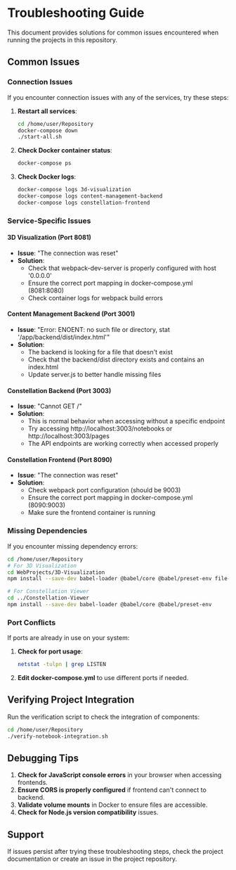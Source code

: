 # Troubleshooting Guide

This document provides solutions for common issues encountered when running the projects in this repository.

## Common Issues

### Connection Issues

If you encounter connection issues with any of the services, try these steps:

1. **Restart all services**:
   ```bash
   cd /home/user/Repository
   docker-compose down
   ./start-all.sh
   ```

2. **Check Docker container status**:
   ```bash
   docker-compose ps
   ```

3. **Check Docker logs**:
   ```bash
   docker-compose logs 3d-visualization
   docker-compose logs content-management-backend
   docker-compose logs constellation-frontend
   ```

### Service-Specific Issues

#### 3D Visualization (Port 8081)

- **Issue**: "The connection was reset"
- **Solution**: 
  - Check that webpack-dev-server is properly configured with host '0.0.0.0'
  - Ensure the correct port mapping in docker-compose.yml (8081:8080)
  - Check container logs for webpack build errors

#### Content Management Backend (Port 3001)

- **Issue**: "Error: ENOENT: no such file or directory, stat '/app/backend/dist/index.html'"
- **Solution**: 
  - The backend is looking for a file that doesn't exist
  - Check that the backend/dist directory exists and contains an index.html
  - Update server.js to better handle missing files

#### Constellation Backend (Port 3003)

- **Issue**: "Cannot GET /"
- **Solution**: 
  - This is normal behavior when accessing without a specific endpoint
  - Try accessing http://localhost:3003/notebooks or http://localhost:3003/pages
  - The API endpoints are working correctly when accessed properly

#### Constellation Frontend (Port 8090)

- **Issue**: "The connection was reset"
- **Solution**: 
  - Check webpack port configuration (should be 9003)
  - Ensure the correct port mapping in docker-compose.yml (8090:9003)
  - Make sure the frontend container is running

### Missing Dependencies

If you encounter missing dependency errors:

```bash
cd /home/user/Repository
# For 3D Visualization
cd WebProjects/3D-Visualization
npm install --save-dev babel-loader @babel/core @babel/preset-env file-loader css-minimizer-webpack-plugin

# For Constellation Viewer
cd ../Constellation-Viewer
npm install --save-dev babel-loader @babel/core @babel/preset-env
```

### Port Conflicts

If ports are already in use on your system:

1. **Check for port usage**:
   ```bash
   netstat -tulpn | grep LISTEN
   ```

2. **Edit docker-compose.yml** to use different ports if needed.

## Verifying Project Integration

Run the verification script to check the integration of components:

```bash
cd /home/user/Repository
./verify-notebook-integration.sh
```

## Debugging Tips

1. **Check for JavaScript console errors** in your browser when accessing frontends.
2. **Ensure CORS is properly configured** if frontend can't connect to backend.
3. **Validate volume mounts** in Docker to ensure files are accessible.
4. **Check for Node.js version compatibility** issues.

## Support

If issues persist after trying these troubleshooting steps, check the project documentation or create an issue in the project repository.